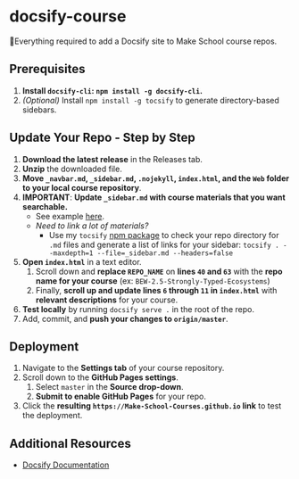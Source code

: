 # docsify-course

🌟Everything required to add a Docsify site to Make School course repos.

## Prerequisites

1. **Install `docsify-cli`: `npm install -g docsify-cli`.**
1. _(Optional)_ Install `npm install -g tocsify` to generate directory-based sidebars.

## Update Your Repo - Step by Step

1. **Download the latest release** in the Releases tab.
1. **Unzip** the downloaded file.
1. **Move `_navbar.md`, `_sidebar.md`, `.nojekyll`, `index.html`, and the `Web` folder to your local course repository**.
1. **IMPORTANT**: **Update `_sidebar.md` with course materials that you want searchable.** 
   * See example [here](https://github.com/Make-School-Courses/BEW-2.5-Strongly-Typed-Ecosystems/blob/master/_sidebar.md).
   * _Need to link a lot of materials?_
      * Use my `tocsify` [npm package](https://github.com/droxey/tocsify) to check your repo directory for `.md` files and generate a list of links for your sidebar: `tocsify . --maxdepth=1 --file=_sidebar.md --headers=false`
1. **Open `index.html`** in a text editor.
    1. Scroll down and **replace `REPO_NAME`** on **lines `40` and `63`** with the **repo name for your course** (ex: `BEW-2.5-Strongly-Typed-Ecosystems`)
    1. Finally, **scroll up and update lines `6` through `11` in `index.html`** with **relevant descriptions** for your course.
1. **Test locally** by running `docsify serve .` in the root of the repo.
1. Add, commit, and **push your changes to `origin/master`**.

## Deployment

1. Navigate to the **Settings tab** of your course repository.
1. Scroll down to the **GitHub Pages settings**.
    1. Select `master` in the **Source drop-down**.
    1. **Submit to enable GitHub Pages** for your repo.
1. Click the **resulting `https://Make-School-Courses.github.io` link** to test the deployment.

## Additional Resources

- [Docsify Documentation](https://docsify.js.org)
